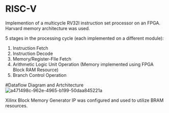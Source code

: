 # RISC-V
Implemention of a multicycle RV32I instruction set processor on an FPGA. Harvard memory architecture was used.

5 stages in the processing cycle (each implemented on a different module):

1. Instruction Fetch
2. Instruction Decode
3. Memory/Register-FIle Fetch
4. Arithmetic Logic Unit Operation (Memory implemented using FPGA Block RAM Resource)
5. Branch Control Operation

#Dataflow Diagram and Artchitecture
![a471498c-962e-4965-b199-50daa845221a](https://user-images.githubusercontent.com/22674430/169873269-016a685c-e1a7-42b9-aa5b-22bf25bb1f9c.jpg)

Xilinx Block Memory Generator IP was configured and used to utilize BRAM resources.
